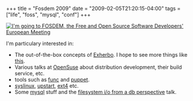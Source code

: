 +++
title = "Fosdem 2009"
date = "2009-02-05T21:20:15-04:00"
tags = ["life", "foss", "mysql", "conf"]
+++
<p><a href="http://www.fosdem.org"><img src="/files/blog/fosdem/going-to-2009.jpg" alt="I'm going to FOSDEM, the Free and Open Source Software Developers' European Meeting" /></a></p>

<p>I'm particulary interested in:</p>

<ul>

<li>The out-of-the-box concepts of <a href="http://www.fosdem.org/2009/schedule/events/644">Exherbo</a>. I hope to see more things like <a href="http://ciaranm.wordpress.com/2009/01/26/managing-accounts-with-the-package-manager/">this</a>.</li>

<li>Various talks at <a href="http://www.fosdem.org/2009/schedule/devrooms/opensuse">OpenSuse</a> about distribution development, their build service, etc.</li>

<li>tools such as <a href="http://www.fosdem.org/2009/schedule/events/fedora_func_symbolic">func</a> and <a href="http://www.fosdem.org/2009/schedule/events/puppet">puppet</a>.</li>

<li><a href="http://www.fosdem.org/2009/schedule/events/syslinux">syslinux</a>, <a href="http://fosdem.org/2009/schedule/events/upstart">upstart</a>, <a href="http://fosdem.org/2009/schedule/events/ext4">ext4</a> etc.</li>

<li>Some <a href="http://www.fosdem.org/2009/schedule/devrooms/mysql">mysql</a> stuff and the <a href="http://www.fosdem.org/2009/schedule/events/pg_fs_io_db_perspective">filesystem i/o from a db perspective</a> talk.</li>

</ul>
